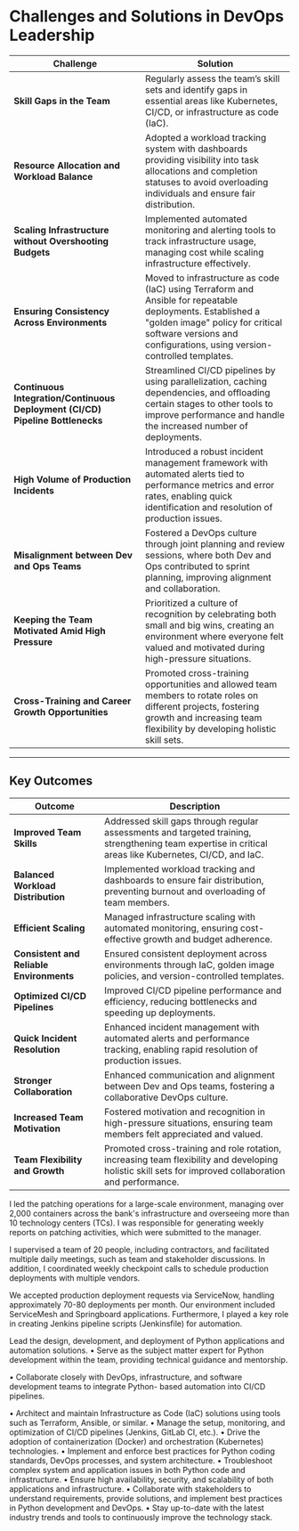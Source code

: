 # Challenges and Solutions in DevOps Leadership

| **Challenge**                                   | **Solution**                                                                                                                                                                                         |
|-------------------------------------------------|-----------------------------------------------------------------------------------------------------------------------------------------------------------------------------------------------------|
| **Skill Gaps in the Team**                      | Regularly assess the team’s skill sets and identify gaps in essential areas like Kubernetes, CI/CD, or infrastructure as code (IaC).                                                                 |
| **Resource Allocation and Workload Balance**    | Adopted a workload tracking system with dashboards providing visibility into task allocations and completion statuses to avoid overloading individuals and ensure fair distribution.                 |
| **Scaling Infrastructure without Overshooting Budgets** | Implemented automated monitoring and alerting tools to track infrastructure usage, managing cost while scaling infrastructure effectively.                                                       |
| **Ensuring Consistency Across Environments**    | Moved to infrastructure as code (IaC) using Terraform and Ansible for repeatable deployments. Established a "golden image" policy for critical software versions and configurations, using version-controlled templates. |
| **Continuous Integration/Continuous Deployment (CI/CD) Pipeline Bottlenecks** | Streamlined CI/CD pipelines by using parallelization, caching dependencies, and offloading certain stages to other tools to improve performance and handle the increased number of deployments.         |
| **High Volume of Production Incidents**         | Introduced a robust incident management framework with automated alerts tied to performance metrics and error rates, enabling quick identification and resolution of production issues.                |
| **Misalignment between Dev and Ops Teams**      | Fostered a DevOps culture through joint planning and review sessions, where both Dev and Ops contributed to sprint planning, improving alignment and collaboration.                                 |
| **Keeping the Team Motivated Amid High Pressure**| Prioritized a culture of recognition by celebrating both small and big wins, creating an environment where everyone felt valued and motivated during high-pressure situations.                      |
| **Cross-Training and Career Growth Opportunities** | Promoted cross-training opportunities and allowed team members to rotate roles on different projects, fostering growth and increasing team flexibility by developing holistic skill sets.             |

---

## Key Outcomes

| **Outcome**                             | **Description**                                                                                                                                                   |
|-----------------------------------------|-------------------------------------------------------------------------------------------------------------------------------------------------------------------|
| **Improved Team Skills**                | Addressed skill gaps through regular assessments and targeted training, strengthening team expertise in critical areas like Kubernetes, CI/CD, and IaC.           |
| **Balanced Workload Distribution**      | Implemented workload tracking and dashboards to ensure fair distribution, preventing burnout and overloading of team members.                                      |
| **Efficient Scaling**                   | Managed infrastructure scaling with automated monitoring, ensuring cost-effective growth and budget adherence.                                                   |
| **Consistent and Reliable Environments**| Ensured consistent deployment across environments through IaC, golden image policies, and version-controlled templates.                                           |
| **Optimized CI/CD Pipelines**           | Improved CI/CD pipeline performance and efficiency, reducing bottlenecks and speeding up deployments.                                                            |
| **Quick Incident Resolution**           | Enhanced incident management with automated alerts and performance tracking, enabling rapid resolution of production issues.                                      |
| **Stronger Collaboration**              | Enhanced communication and alignment between Dev and Ops teams, fostering a collaborative DevOps culture.                                                        |
| **Increased Team Motivation**           | Fostered motivation and recognition in high-pressure situations, ensuring team members felt appreciated and valued.                                               |
| **Team Flexibility and Growth**         | Promoted cross-training and role rotation, increasing team flexibility and developing holistic skill sets for improved collaboration and performance.             |




I led the patching operations for a large-scale environment, managing over 2,000 
containers across the bank's infrastructure and overseeing more than 10 technology centers (TCs). 
I was responsible for generating weekly reports on patching activities, which were submitted to the manager.

I supervised a team of 20 people, including contractors, and facilitated multiple daily meetings, 
such as team and stakeholder discussions. In addition, I coordinated weekly checkpoint 
calls to schedule production deployments with multiple vendors.

We accepted production deployment requests via ServiceNow, handling approximately 
70-80 deployments per month. Our environment included ServiceMesh and Springboard applications. 
Furthermore, I played a key role in creating Jenkins pipeline scripts (Jenkinsfile) for automation.






Lead the design, development, and deployment of Python applications and automation solutions.
• Serve as the subject matter expert for Python development within the team, providing technical guidance
and mentorship.

• Collaborate closely with DevOps, infrastructure, and software development teams to integrate Python-
based automation into CI/CD pipelines.

• Architect and maintain Infrastructure as Code (IaC) solutions using tools such as Terraform, Ansible, or
similar.
• Manage the setup, monitoring, and optimization of CI/CD pipelines (Jenkins, GitLab CI, etc.).
• Drive the adoption of containerization (Docker) and orchestration (Kubernetes) technologies.
• Implement and enforce best practices for Python coding standards, DevOps processes, and system
architecture.
• Troubleshoot complex system and application issues in both Python code and infrastructure.
• Ensure high availability, security, and scalability of both applications and infrastructure.
• Collaborate with stakeholders to understand requirements, provide solutions, and implement best
practices in Python development and DevOps.
• Stay up-to-date with the latest industry trends and tools to continuously improve the technology stack.
